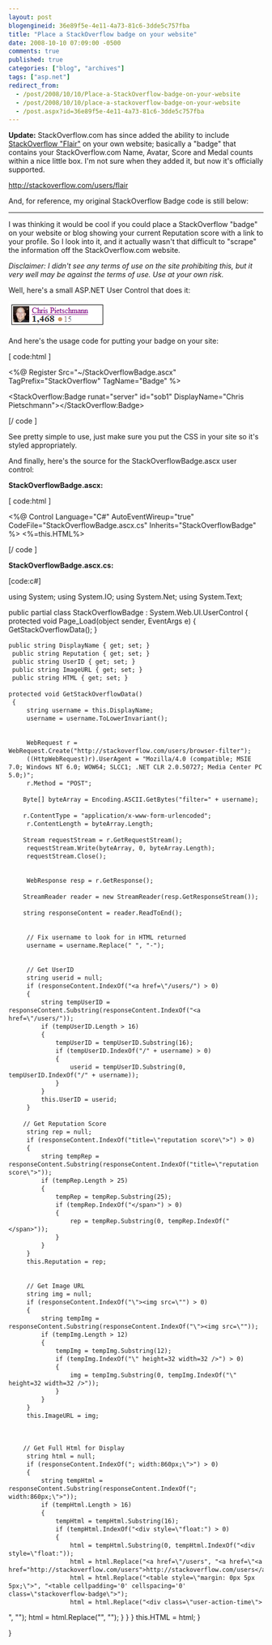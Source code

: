 ```yaml
---
layout: post
blogengineid: 36e89f5e-4e11-4a73-81c6-3dde5c757fba
title: "Place a StackOverflow badge on your website"
date: 2008-10-10 07:09:00 -0500
comments: true
published: true
categories: ["blog", "archives"]
tags: ["asp.net"]
redirect_from: 
  - /post/2008/10/10/Place-a-StackOverflow-badge-on-your-website
  - /post/2008/10/10/place-a-stackoverflow-badge-on-your-website
  - /post.aspx?id=36e89f5e-4e11-4a73-81c6-3dde5c757fba
---
```

<!-- more -->

**Update:** StackOverflow.com has since added the ability to include <a href="http://stackoverflow.com/users/flair">StackOverflow "Flair"</a> on your own website; basically a "badge" that contains your StackOverflow.com Name, Avatar, Score and Medal counts within a nice little box. I'm not sure when they added it, but now it's officially supported.


<script src="http://stackoverflow.com/users/flair/7831.js?theme=default" type="text/javascript"></script>


<a href="http://stackoverflow.com/users/flair">http://stackoverflow.com/users/flair</a>

And, for reference, my original StackOverflow Badge code is still below:
<hr />

I was thinking it would be cool if you could place a StackOverflow "badge" on your website or blog showing your current Reputation score with a link to your profile. So I look into it, and it actually wasn't that difficult to "scrape" the information off the StackOverflow.com website.

*Disclaimer: I didn't see any terms of use on the site prohibiting this, but it very well may be against the terms of use. Use at your own risk.*

Well, here's a small ASP.NET User Control that does it:

<img src="/images/posts/StackOverflowBadge.png" alt="" width="193" height="52" />

And here's the usage code for putting your badge on your site:

[ code:html ]

<%@ Register Src="~/StackOverflowBadge.ascx" TagPrefix="StackOverflow" TagName="Badge" %> 
 
 <style type="text/css">
     .stackoverflow-badge {border: solid 1px black; padding: 2px;}
     .stackoverflow-badge .user-info .user-gravatar32{float: left; width: 32px;}
     .stackoverflow-badge .user-info .user-gravatar32 img{border: none;}
     .stackoverflow-badge .user-info .user-details{
      float: left; margin-left: 5px; width: 138px; overflow: hidden; white-space: nowrap;
     }
     .stackoverflow-badge .user-details{color: #888; line-height:17px;}
     .stackoverflow-badge .reputation-score{font-weight: bold; color: #333; font-size: 120%; margin-right:2px;}
     .stackoverflow-badge .badge{
      color: #fff; background-color: #333; border: 1px solid #333; margin: 0 3px 3px 0;
      padding: 4px 8px 4px 3px; color: white !important; text-decoration: none; line-height: 1.9;
     }
     .stackoverflow-badge .badge:hover{border: 1px solid #555;background-color: #555;text-decoration: none;}
     .stackoverflow-badge .badge1{margin-left:3px;font-size: 120%;color: #FFCC00;}
     .stackoverflow-badge .badge2{margin-left:3px;font-size: 120%;color: #C0C0C0;}
     .stackoverflow-badge .badge3{margin-left:3px;font-size: 120%;color: #CC9966;}
     .stackoverflow-badge .badgecount{padding-left: 1px; color: #808185;}
 </style>
 
 <StackOverflow:Badge runat="server" id="sob1" DisplayName="Chris Pietschmann"></StackOverflow:Badge>

[/ code ]

See pretty simple to use, just make sure you put the CSS in your site so it's styled appropriately.

And finally, here's the source for the StackOverflowBadge.ascx user control:

**StackOverflowBadge.ascx:**

[ code:html ]

<%@ Control Language="C#" AutoEventWireup="true" CodeFile="StackOverflowBadge.ascx.cs" Inherits="StackOverflowBadge" %>
 <%=this.HTML%>

[/ code ]

**StackOverflowBadge.ascx.cs:**

[code:c#]

using System;
 using System.IO;
 using System.Net;
 using System.Text;

public partial class StackOverflowBadge : System.Web.UI.UserControl
 {
     protected void Page_Load(object sender, EventArgs e)
     {
         GetStackOverflowData();
     }

    public string DisplayName { get; set; }
     public string Reputation { get; set; }
     public string UserID { get; set; }
     public string ImageURL { get; set; }
     public string HTML { get; set; }

    protected void GetStackOverflowData()
     {
         string username = this.DisplayName;
         username = username.ToLowerInvariant();


         WebRequest r = WebRequest.Create("http://stackoverflow.com/users/browser-filter");
         ((HttpWebRequest)r).UserAgent = "Mozilla/4.0 (compatible; MSIE 7.0; Windows NT 6.0; WOW64; SLCC1; .NET CLR 2.0.50727; Media Center PC 5.0;)";
         r.Method = "POST";

        Byte[] byteArray = Encoding.ASCII.GetBytes("filter=" + username);

        r.ContentType = "application/x-www-form-urlencoded";
         r.ContentLength = byteArray.Length;

        Stream requestStream = r.GetRequestStream();
         requestStream.Write(byteArray, 0, byteArray.Length);
         requestStream.Close();


         WebResponse resp = r.GetResponse();

        StreamReader reader = new StreamReader(resp.GetResponseStream());

        string responseContent = reader.ReadToEnd();


         // Fix username to look for in HTML returned
         username = username.Replace(" ", "-");


         // Get UserID
         string userid = null;
         if (responseContent.IndexOf("<a href=\"/users/") > 0)
         {
             string tempUserID = responseContent.Substring(responseContent.IndexOf("<a href=\"/users/"));
             if (tempUserID.Length > 16)
             {
                 tempUserID = tempUserID.Substring(16);
                 if (tempUserID.IndexOf("/" + username) > 0)
                 {
                     userid = tempUserID.Substring(0, tempUserID.IndexOf("/" + username));
                 }
             }
             this.UserID = userid;
         }

        // Get Reputation Score
         string rep = null;
         if (responseContent.IndexOf("title=\"reputation score\">") > 0)
         {
             string tempRep = responseContent.Substring(responseContent.IndexOf("title=\"reputation score\">"));
             if (tempRep.Length > 25)
             {
                 tempRep = tempRep.Substring(25);
                 if (tempRep.IndexOf("</span>") > 0)
                 {
                     rep = tempRep.Substring(0, tempRep.IndexOf("</span>"));
                 }
             }
         }
         this.Reputation = rep;


         // Get Image URL
         string img = null;
         if (responseContent.IndexOf("\"><img src=\"") > 0)
         {
             string tempImg = responseContent.Substring(responseContent.IndexOf("\"><img src=\""));
             if (tempImg.Length > 12)
             {
                 tempImg = tempImg.Substring(12);
                 if (tempImg.IndexOf("\" height=32 width=32 />") > 0)
                 {
                     img = tempImg.Substring(0, tempImg.IndexOf("\" height=32 width=32 />"));
                 }
             }
         }
         this.ImageURL = img;

 

        // Get Full Html for Display
         string html = null;
         if (responseContent.IndexOf("; width:860px;\">") > 0)
         {
             string tempHtml = responseContent.Substring(responseContent.IndexOf("; width:860px;\">"));
             if (tempHtml.Length > 16)
             {
                 tempHtml = tempHtml.Substring(16);
                 if (tempHtml.IndexOf("<div style=\"float:") > 0)
                 {
                     html = tempHtml.Substring(0, tempHtml.IndexOf("<div style=\"float:"));
                     html = html.Replace("<a href=\"/users", "<a href=\"<a href="http://stackoverflow.com/users">http://stackoverflow.com/users</a>");
                     html = html.Replace("<table style=\"margin: 0px 5px 5px;\">", "<table cellpadding='0' cellspacing='0' class=\"stackoverflow-badge\">");
                     html = html.Replace("<div class=\"user-action-time\">
</div>", "");
                     html = html.Replace("<td width=200>", "<td>");
                 }
             }
         }
         this.HTML = html;
     }

}

```
